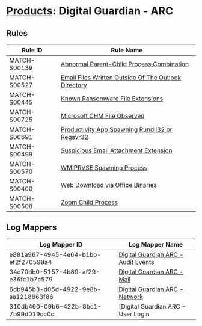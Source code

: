 # [Products](README.md): Digital Guardian - ARC

## Rules

|Rule ID|Rule Name|
|----|----|
|MATCH-S00139|[Abnormal Parent-Child Process Combination](../rules/MATCH-S00139.md)|
|MATCH-S00527|[Email Files Written Outside Of The Outlook Directory](../rules/MATCH-S00527.md)|
|MATCH-S00445|[Known Ransomware File Extensions](../rules/MATCH-S00445.md)|
|MATCH-S00725|[Microsoft CHM File Observed](../rules/MATCH-S00725.md)|
|MATCH-S00691|[Productivity App Spawning Rundll32 or Regsvr32](../rules/MATCH-S00691.md)|
|MATCH-S00499|[Suspicious Email Attachment Extension](../rules/MATCH-S00499.md)|
|MATCH-S00570|[WMIPRVSE Spawning Process](../rules/MATCH-S00570.md)|
|MATCH-S00400|[Web Download via Office Binaries](../rules/MATCH-S00400.md)|
|MATCH-S00508|[Zoom Child Process](../rules/MATCH-S00508.md)|


## Log Mappers

|Log Mapper ID|Log Mapper Name|
|----|----|
|e881a967-4945-4e64-b1bb-ef2f270598a4|[Digital Guardian ARC - Audit Events](../mappings/e881a967-4945-4e64-b1bb-ef2f270598a4.md)|
|34c70db0-5157-4b89-af29-e36fc1b7c579|[Digital Guardian ARC - Mail](../mappings/34c70db0-5157-4b89-af29-e36fc1b7c579.md)|
|6db945b3-d05d-4922-9e8b-aa1218863f86|[Digital Guardian ARC - Network](../mappings/6db945b3-d05d-4922-9e8b-aa1218863f86.md)|
|310db460-09b6-422b-8bc1-7b99d019cc0c|[Digital Guardian ARC - User Login|Logoff](../mappings/310db460-09b6-422b-8bc1-7b99d019cc0c.md)|


